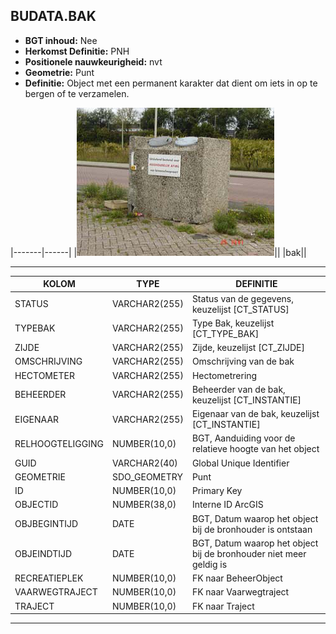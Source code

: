 ﻿## BUDATA.BAK


* __BGT inhoud:__ Nee
* __Herkomst Definitie:__ PNH
* __Positionele nauwkeurigheid:__ nvt
* __Geometrie:__ Punt
* __Definitie:__ Object met een permanent karakter dat dient om iets in op te bergen of te verzamelen.

|-------|------|
|![bak](bak.png)||
|bak||

***

|KOLOM                           	|TYPE          	|DEFINITIE|
|------                          	|----          	|-----    |
|STATUS                          	|VARCHAR2(255) 	|Status van de gegevens, keuzelijst [CT_STATUS]|
|TYPEBAK                         	|VARCHAR2(255) 	|Type Bak, keuzelijst [CT_TYPE_BAK]|
|ZIJDE                           	|VARCHAR2(255) 	|Zijde, keuzelijst [CT_ZIJDE]|
|OMSCHRIJVING                    	|VARCHAR2(255) 	|Omschrijving van de bak|
|HECTOMETER                      	|VARCHAR2(255)  |Hectometrering|
|BEHEERDER                       	|VARCHAR2(255) 	|Beheerder van de bak, keuzelijst [CT_INSTANTIE]|
|EIGENAAR                        	|VARCHAR2(255) 	|Eigenaar van de bak, keuzelijst [CT_INSTANTIE]|
|RELHOOGTELIGGING                	|NUMBER(10,0)  	|BGT, Aanduiding voor de relatieve hoogte van het object|
|GUID                            	|VARCHAR2(40)  	|Global Unique Identifier|
|GEOMETRIE                       	|SDO_GEOMETRY  	|Punt|
|ID                              	|NUMBER(10,0)  	|Primary Key|
|OBJECTID                        	|NUMBER(38,0)   |Interne ID ArcGIS|
|OBJBEGINTIJD                    	|DATE          	|BGT, Datum waarop het object bij de bronhouder is ontstaan|
|OBJEINDTIJD                     	|DATE          	|BGT, Datum waarop het object bij de bronhouder niet meer geldig is|
|RECREATIEPLEK                   	|NUMBER(10,0)  	|FK naar BeheerObject|
|VAARWEGTRAJECT                  	|NUMBER(10,0)  	|FK naar Vaarwegtraject|
|TRAJECT                         	|NUMBER(10,0)  	|FK naar Traject|

***
